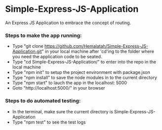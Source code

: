# Simple-Express-JS-Application
An Express JS Application to embrace the concept of routing.

### Steps to make the app running:

  - Type "git clone https://github.com/Hemalatah/Simple-Express-JS-Application.git" in your local machine after 'cd'ing to the folder where you need the application code to be seated.
  - Type "cd Simple-Express-JS-Application/" to enter into the repo in the local machine
  - Type "npm init" to setup the project environment with package.json
  - Type "npm install" to save the node modules in to the current directory
  - Type "npm start" to lauch the app in the localhost: 5000
  - Goto "http://localhost:5000/" in your browser 
  
  
### Steps to do automated testing:
  - In the terminal, make sure the current directory is Simple-Express-JS-Application
  - Type "npm test" to see the test logs
